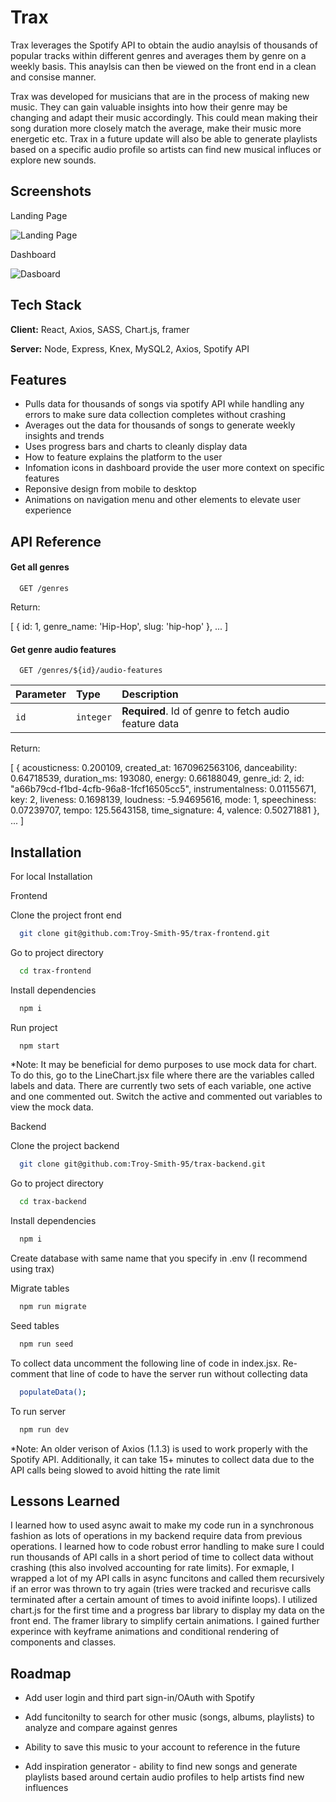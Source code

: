 
# Trax

Trax leverages the Spotify API to obtain the audio anaylsis of thousands of popular tracks within different genres and averages them by genre on a weekly basis. This anaylsis can then be viewed on the front end in a clean and consise manner. 

Trax was developed for musicians that are in the process of making new music. They can gain valuable insights into how their genre may be changing and adapt their music accordingly. This could mean making their song duration more closely match the average, make their music more energetic etc. Trax in a future update will also be able to generate playlists based on a specific audio profile so artists can find new musical influces or explore new sounds.

## Screenshots

Landing Page

![Landing Page](https://user-images.githubusercontent.com/114879201/207756585-93c3acb3-5e5b-4a07-9c9b-c39d5265f219.png)

Dashboard

![Dasboard](https://user-images.githubusercontent.com/114879201/207756636-3e6f2b51-5677-4d7d-aa6a-1f8ef14cb733.png)


## Tech Stack

**Client:** React, Axios, SASS, Chart.js, framer

**Server:** Node, Express, Knex, MySQL2, Axios, Spotify API


## Features

- Pulls data for thousands of songs via spotify API while handling any errors to make sure data collection completes without crashing
- Averages out the data for thousands of songs to generate weekly insights and trends
- Uses progress bars and charts to cleanly display data
- How to feature explains the platform to the user
- Infomation icons in dashboard provide the user more context on specific features
- Reponsive design from mobile to desktop
- Animations on navigation menu and other elements to elevate user experience



## API Reference

#### Get all genres

```http
  GET /genres
```

Return:

[
    {
        id: 1, 
        genre_name: 'Hip-Hop', 
        slug: 'hip-hop'
    },
    ...
]

#### Get genre audio features

```http
  GET /genres/${id}/audio-features
```

| Parameter | Type      | Description                             |
| :-------- | :-------  | :-------------------------------------  |
| `id`      | `integer` | **Required**. Id of genre to fetch audio feature data |

Return:

[
    {
        acousticness: 0.200109,
        created_at: 1670962563106,
        danceability: 0.64718539,
        duration_ms: 193080,
        energy: 0.66188049,
        genre_id: 2,
        id: "a66b79cd-f1bd-4cfb-96a8-1fcf16505cc5",
        instrumentalness: 0.01155671,
        key: 2,
        liveness: 0.1698139,
        loudness: -5.94695616,
        mode: 1,
        speechiness: 0.07239707,
        tempo: 125.5643158,
        time_signature: 4,
        valence: 0.50271881
    },
    ...
]



## Installation

For local Installation

Frontend

Clone the project front end

```bash
  git clone git@github.com:Troy-Smith-95/trax-frontend.git
```

Go to project directory

```bash
  cd trax-frontend
```

Install dependencies 

```bash
  npm i
```

Run project

```bash
  npm start
```

*Note: It may be beneficial for demo purposes to use mock data for chart. To do this, go to the LineChart.jsx file where there are the variables called labels and data. There are currently two sets of each variable, one active and one commented out. Switch the active and commented out variables to view the mock data. 

Backend 

Clone the project backend

```bash
  git clone git@github.com:Troy-Smith-95/trax-backend.git
```

Go to project directory

```bash
  cd trax-backend
```
Install dependencies 

```bash
  npm i
```

Create database with same name that you specify in .env  (I recommend using trax)

Migrate tables

```bash
  npm run migrate
```

Seed tables 

```bash
  npm run seed
```

To collect data uncomment the following line of code in index.jsx. Re-comment that line of code to have the server run without collecting data

```bash
  populateData();
```

To run server

```bash
  npm run dev
```

*Note: An older verison of Axios (1.1.3) is used to work properly with the Spotify API. Additionally, it can take 15+ minutes to collect data due to the API calls being slowed to avoid hitting the rate limit


## Lessons Learned

I learned how to used async await to make my code run in a synchronous fashion as lots of operations in my backend require data from previous operations. I learned how to code robust error handling to make sure I could run thousands of API calls in a short period of time to collect data without crashing (this also involved accounting for rate limits). For exmaple, I wrapped a lot of my API calls in async funcitons and called them recursively if an error was thrown to try again (tries were tracked and recurisve calls terminated after a certain amount of times to avoid inifinte loops). I utilized chart.js for the first time and a progress bar library to display my data on the front end. The framer library to simplify certain animations. I gained further experince with keyframe animations and conditional rendering of components and classes. 

## Roadmap

- Add user login and third part sign-in/OAuth with Spotify

- Add funcitonilty to search for other music (songs, albums, playlists) to analyze and compare against genres

- Ability to save this music to your account to reference in the future

- Add inspiration generator - ability to find new songs and generate playlists based around certain audio profiles to help artists find new influences

